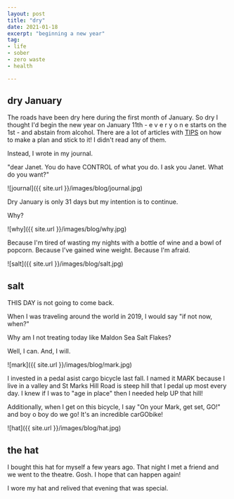 ```yaml
---
layout: post
title: "dry"
date: 2021-01-18
excerpt: "beginning a new year"
tag:
- life
- sober
- zero waste
- health

---
```

## dry January

The roads have been dry here during the first month of January. So dry I thought I'd begin the new year on January 11th - e v e r y o n e starts on the 1st - and abstain from alcohol. There are a lot of articles with [TIPS](https://www.healthline.com/health-news/tips-to-make-your-dry-january-successful) on how to make a plan and stick to it! I didn't read any of them.

Instead, I wrote in my journal. 

"dear Janet. You do have CONTROL of what you do. I ask you Janet. What do you want?"

![journal]({{ site.url }}/images/blog/journal.jpg)

Dry January is only 31 days but my intention is to continue. 

Why?

![why]({{ site.url }}/images/blog/why.jpg)

Because I'm tired of wasting my nights with a bottle of wine and a bowl of popcorn.
Because I've gained wine weight.
Because I'm afraid.

![salt]({{ site.url }}/images/blog/salt.jpg)

## salt

THIS  DAY  is not going to come back. 

When I was traveling around the world in 2019, I would say "if not now, when?" 

Why am I not treating today like Maldon Sea Salt Flakes?

Well, I can. And, I will.

![mark]({{ site.url }}/images/blog/mark.jpg)

I invested in a pedal asist cargo bicycle last fall. I named it MARK because I live in a valley and St Marks Hill Road is steep hill that I pedal up most every day. I knew if I was to "age in place" then I needed help UP that hill! 

Additionally, when I get on this bicycle, I say "On your Mark, get set, GO!" and boy o boy do we go! It's an incredible carGObike!

![hat]({{ site.url }}/images/blog/hat.jpg)

## the hat

I bought this hat for myself a few years ago. That night I met a friend and we went to the theatre. Gosh. I hope that can happen again! 

I wore my hat and relived that evening that was special. 